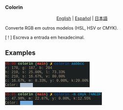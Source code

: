 ### Colorin

<p align="center">
	<a href="../README-en.md">English</a> |
	<a href="README-es.md">Español</a> |
	<a href="README-jp.md">日本語</a>
</p>

Converte RGB em outros modelos (HSL, HSV or CMYK).

[ ! ] Escreva a entrada em hexadecimal.

## Examples

![normal](../imgs/normal.png)

![cmyk](../imgs/cmyk.png)
